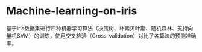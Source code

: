 # Machine-learning-on-iris
基于iris数据集进行四种机器学习算法（决策树、朴素贝叶斯、随机森林、支持向量机SVM）的训练，使用交叉检验（Cross-validation）对比了各算法的预测准确率。
